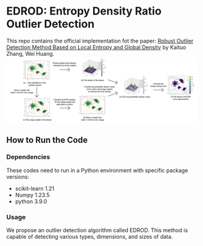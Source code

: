 # EDROD: Entropy Density Ratio Outlier Detection

This repo contains the official implementation fot the paper: [Robust Outlier Detection Method Based on Local Entropy and Global Density](https://arxiv.org/abs/2310.14960) by Kaituo Zhang, Wei Huang.
![flowchart](/EDROD/flowchart.png)
## How to Run the Code

### Dependencies

These codes need to run in a Python environment with specific package versions:

- scikit-learn 1.21
- Numpy 1.23.5
- python 3.9.0

### Usage

We propose an outlier detection algorithm called EDROD. This method is capable of detecting various types, dimensions, and sizes of data.
